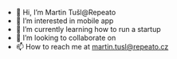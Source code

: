 - 👋 Hi, I’m Martin Tušl@Repeato
- 👀 I’m interested in mobile app
- 🌱 I’m currently learning how to run a startup
- 💞️ I’m looking to collaborate on 
- 📫 How to reach me at martin.tusl@repeato.cz

<!---
Repeato/Repeato is a ✨ special ✨ repository because its `README.md` (this file) appears on your GitHub profile.
You can click the Preview link to take a look at your changes.
--->
